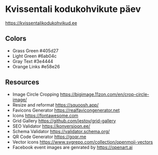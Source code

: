 # Kvissentali kodukohvikute päev

https://kvissentalikodukohvikud.ee

## Colors

* Grass Green #405d27
* Light Green #6ab04c
* Gray Text #3e4444
* Orange Links #e58e26

## Resources

* Image Circle Cropping https://bigimage.11zon.com/en/crop-circle-image/
* Resize and reformat https://squoosh.app/
* Favicons Generator https://realfavicongenerator.net
* Icons https://fontawesome.com
* Grid Gallery https://github.com/jestov/grid-gallery
* SEO Validator https://konversioon.ee/
* Schema Validator https://validator.schema.org/
* QR Code Generator https://goqr.me
* Vector icons https://www.svgrepo.com/collection/openmoji-vectors
* Facebook event images are genrated by https://openart.ai